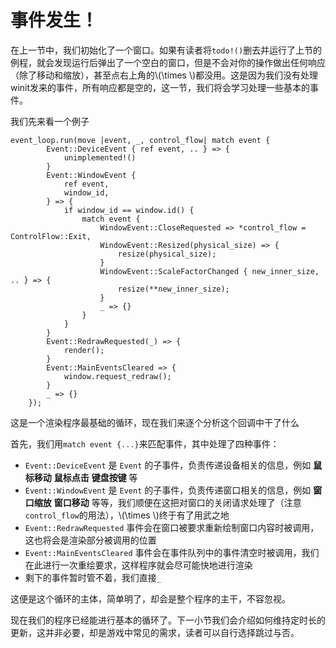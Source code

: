 # 事件发生！

在上一节中，我们初始化了一个窗口。如果有读者将`todo!()`删去并运行了上节的例程，就会发现运行后弹出了一个空白的窗口，但是不会对你的操作做出任何响应（除了移动和缩放），甚至点右上角的\\(\times \\)都没用。这是因为我们没有处理winit发来的事件，所有响应都是空的，这一节，我们将会学习处理一些基本的事件。

我们先来看一个例子

```rust,no_run
event_loop.run(move |event, _, control_flow| match event {
        Event::DeviceEvent { ref event, .. } => {
            unimplemented!()
        }
        Event::WindowEvent {
            ref event,
            window_id,
        } => {
            if window_id == window.id() {
                match event {
                    WindowEvent::CloseRequested => *control_flow = ControlFlow::Exit,
                    WindowEvent::Resized(physical_size) => {
                        resize(physical_size);
                    }
                    WindowEvent::ScaleFactorChanged { new_inner_size, .. } => {
                        resize(**new_inner_size);
                    }
                    _ => {}
                }
            }
        }
        Event::RedrawRequested(_) => {
            render();
        }
        Event::MainEventsCleared => {
            window.request_redraw();
        }
        _ => {}
    });
```

这是一个渲染程序最基础的循环，现在我们来逐个分析这个回调中干了什么

首先，我们用`match event {...}`来匹配事件，其中处理了四种事件：

- `Event::DeviceEvent` 是 `Event` 的子事件，负责传递设备相关的信息，例如 __鼠标移动__ __鼠标点击__ __键盘按键__ 等
- `Event::WindowEvent` 是 `Event` 的子事件，负责传递窗口相关的信息，例如 __窗口缩放__ __窗口移动__ 等等，我们顺便在这把对窗口的关闭请求处理了（注意`control_flow`的用法），\\(\times \\)终于有了用武之地
- `Event::RedrawRequested` 事件会在窗口被要求重新绘制窗口内容时被调用，这也将会是渲染部分被调用的位置
- `Event::MainEventsCleared` 事件会在事件队列中的事件清空时被调用，我们在此进行一次重绘要求，这样程序就会尽可能快地进行渲染
- 剩下的事件暂时管不着，我们直接`_`

这便是这个循环的主体，简单明了，却会是整个程序的主干，不容忽视。

现在我们的程序已经能进行基本的循环了。下一小节我们会介绍如何维持定时长的更新，这并非必要，却是游戏中常见的需求，读者可以自行选择跳过与否。
